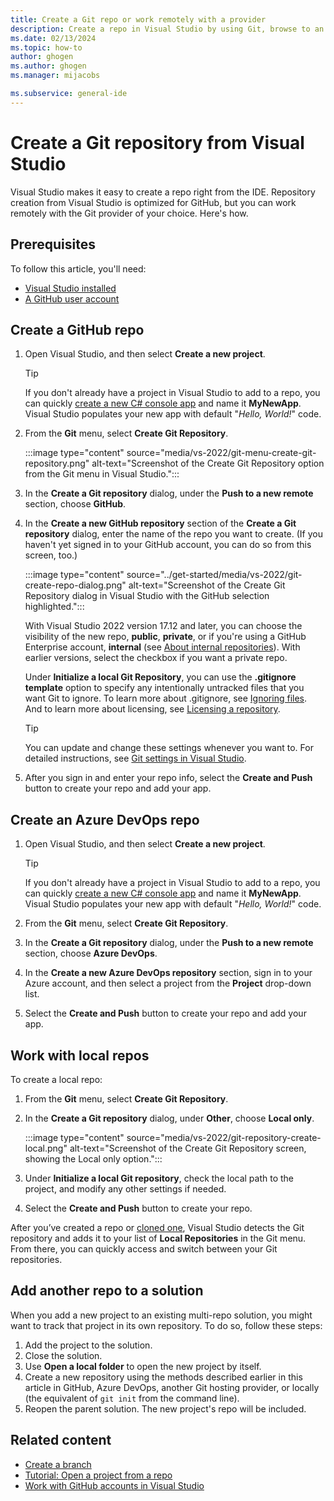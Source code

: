 ```yaml
---
title: Create a Git repo or work remotely with a provider
description: Create a repo in Visual Studio by using Git, browse to an Azure DevOps repo, or work remotely with the Git provider of your choice.
ms.date: 02/13/2024
ms.topic: how-to
author: ghogen
ms.author: ghogen
ms.manager: mijacobs

ms.subservice: general-ide
---
```

# Create a Git repository from Visual Studio

Visual Studio makes it easy to create a repo right from the IDE. Repository creation from Visual Studio is optimized for GitHub, but you can work remotely with the Git provider of your choice.  Here's how.

## Prerequisites

To follow this article, you'll need:
+ [Visual Studio installed](../install/install-visual-studio.md)
+ [A GitHub user account](git-create-github-account.md)

## Create a GitHub repo

1. Open Visual Studio, and then select **Create a new project**.

    > [!TIP]
    > If you don't already have a project in Visual Studio to add to a repo, you can quickly [create a new C# console app](../get-started/csharp/tutorial-console.md#create-a-project) and name it **MyNewApp**. Visual Studio populates your new app with default "*Hello, World!*" code.

1. From the **Git** menu, select **Create Git Repository**.

    :::image type="content" source="media/vs-2022/git-menu-create-git-repository.png" alt-text="Screenshot of the Create Git Repository option from the Git menu in Visual Studio.":::

1. In the **Create a Git repository** dialog, under the **Push to a new remote** section, choose **GitHub**.

1. In the **Create a new GitHub repository** section of the **Create a Git repository** dialog, enter the name of the repo you want to create. (If you haven't yet signed in to your GitHub account, you can do so from this screen, too.)

    :::image type="content" source="../get-started/media/vs-2022/git-create-repo-dialog.png" alt-text="Screenshot of the Create Git Repository dialog in Visual Studio with the GitHub selection highlighted.":::

    With Visual Studio 2022 version 17.12 and later, you can choose the visibility of the new repo, **public**, **private**, or if you're using a GitHub Enterprise account, **internal** (see [About internal repositories](https://docs.github.com/enterprise-cloud@latest/repositories/creating-and-managing-repositories/about-repositories#about-internal-repositories)). With earlier versions, select the checkbox if you want a private repo.

    Under **Initialize a local Git Repository**, you can use the **.gitignore template** option to specify any intentionally untracked files that you want Git to ignore. To learn more about .gitignore, see [Ignoring files](https://docs.github.com/get-started/getting-started-with-git/ignoring-files). And to learn more about licensing, see [Licensing a repository](https://docs.github.com/repositories/managing-your-repositorys-settings-and-features/customizing-your-repository/licensing-a-repository).

    > [!TIP]
    > You can update and change these settings whenever you want to. For detailed instructions, see [Git settings in Visual Studio](git-settings.md).

1. After you sign in and enter your repo info, select the **Create and Push** button to create your repo and add your app.

## Create an Azure DevOps repo

1. Open Visual Studio, and then select **Create a new project**.

    > [!TIP]
    > If you don't already have a project in Visual Studio to add to a repo, you can quickly [create a new C# console app](../get-started/csharp/tutorial-console.md#create-a-project) and name it **MyNewApp**. Visual Studio populates your new app with default "*Hello, World!*" code.

1. From the **Git** menu, select **Create Git Repository**.

1. In the **Create a Git repository** dialog, under the **Push to a new remote** section, choose **Azure DevOps**.

1. In the **Create a new Azure DevOps repository** section, sign in to your Azure account, and then select a project from the **Project** drop-down list.

1. Select the **Create and Push** button to create your repo and add your app.

## Work with local repos

To create a local repo:

1. From the **Git** menu, select **Create Git Repository**.

1. In the **Create a Git repository** dialog, under **Other**, choose **Local only**.

   :::image type="content" source="media/vs-2022/git-repository-create-local.png" alt-text="Screenshot of the Create Git Repository screen, showing the Local only option.":::

1. Under **Initialize a local Git repository**, check the local path to the project, and modify any other settings if needed.

1. Select the **Create and Push** button to create your repo.

After you’ve created a repo or [cloned one](git-clone-repository.md), Visual Studio detects the Git repository and adds it to your list of **Local Repositories** in the Git menu. From there, you can quickly access and switch between your Git repositories.

## Add another repo to a solution

When you add a new project to an existing multi-repo solution, you might want to track that project in its own repository. To do so, follow these steps:

1. Add the project to the solution.
1. Close the solution.
1. Use **Open a local folder** to open the new project by itself.
1. Create a new repository using the methods described earlier in this article in GitHub, Azure DevOps, another Git hosting provider, or locally (the equivalent of `git init` from the command line).
1. Reopen the parent solution. The new project's repo will be included.

## Related content

- [Create a branch](git-create-branch.md)
- [Tutorial: Open a project from a repo](../get-started/tutorial-open-project-from-repo.md)
- [Work with GitHub accounts in Visual Studio](../ide/work-with-github-accounts.md)
